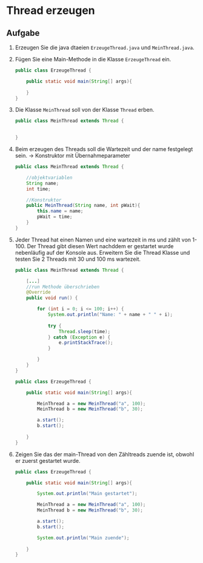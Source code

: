 # Thread erzeugen

## Aufgabe
1. Erzeugen Sie die java dtaeien `ErzeugeThread.java` und `MeinThread.java`.

2. Fügen Sie eine Main-Methode in die Klasse `ErzeugeThread` ein.
    ````java
    public class ErzeugeThread {

        public static void main(String[] args){
        
        }
    }
    ````

3. Die Klasse `MeinThread` soll von der Klasse `Thread` erben.
    ````java
    public class MeinThread extends Thread {

        
    }
    ````

4. Beim erzeugen des Threads soll die Wartezeit und der name festgelegt sein. -> Konstruktor mit Übernahmeparameter
    ````java
    public class MeinThread extends Thread {

        //objektvariablen
        String name;
        int time;

        //Konstruktor
        public MeinThread(String name, int pWait){
            this.name = name;
            pWait = time;
        }
    }
    ````

5. Jeder Thread hat einen Namen und eine wartezeit in ms und zählt von 1-100. Der Thread gibt diesen Wert nachddem er gestartet wurde 
nebenläufig auf der Konsole aus.
Erweitern Sie die Thread Klasse und testen Sie 2 Threads mit 30 und 100 ms wartezeit. 
    ````java
    public class MeinThread extends Thread {

        [...]
        //run Methode überschrieben
        @Override
        public void run() {

            for (int i = 0; i <= 100; i++) {
                System.out.println("Name: " + name + " " + i);
            
                try {
                    Thread.sleep(time);
                } catch (Exception e) {
                    e.printStackTrace();
                }

            }
        }
    }

    public class ErzeugeThread {

        public static void main(String[] args){

            MeinThread a = new MeinThread("a", 100);
            MeinThread b = new MeinThread("b", 30);

            a.start();
            b.start();
            
        }
    }
    ````

6. Zeigen Sie das der main-Thread von den Zähltreads zuende ist, obwohl er zuerst gestartet wurde.
    ````java
    public class ErzeugeThread {

        public static void main(String[] args){

            System.out.println("Main gestartet");

            MeinThread a = new MeinThread("a", 100);
            MeinThread b = new MeinThread("b", 30);

            a.start();
            b.start();

            System.out.println("Main zuende");
            
        }
    }
    ````